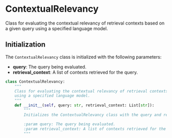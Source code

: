 # ContextualRelevancy

Class for evaluating the contextual relevancy of retrieval contexts based on a given query using a specified language model.

## Initialization

The `ContextualRelevancy` class is initialized with the following parameters:

- **query**: The query being evaluated.
- **retrieval_context**: A list of contexts retrieved for the query.

```python
class ContextualRelevancy:
    """
    Class for evaluating the contextual relevancy of retrieval contexts based on a given query
    using a specified language model.
    """
    def __init__(self, query: str, retrieval_context: List[str]):
        """
        Initializes the ContextualRelevancy class with the query and retrieval contexts.

        :param query: The query being evaluated.
        :param retrieval_context: A list of contexts retrieved for the query.
        """
```

